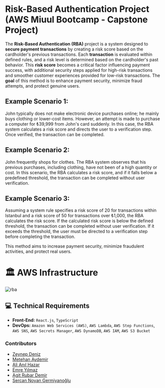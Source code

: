 # Risk-Based Authentication Project (AWS Miuul Bootcamp - Capstone Project)

The <b>Risk-Based Authentication (RBA)</b> project is a system designed to <b>secure payment transactions</b> by creating a risk score based on the cardholder's previous transactions. Each <b>transaction</b> is evaluated within defined rules, and a risk level is determined based on the cardholder's past behavior. This <b>risk score</b> becomes a critical factor influencing payment success, with additional security steps applied for high-risk transactions and smoother customer experiences provided for low-risk transactions. The <b>goal</b> of this method is to enhance payment security, minimize fraud attempts, and protect genuine users.

## Example Scenario 1:
John typically does not make electronic device purchases online; he mainly buys clothing or lower-cost items. However, an attempt is made to purchase a computer for ₺39,999 from John's card suddenly. In this case, the RBA system calculates a risk score and directs the user to a verification step. Once verified, the transaction can be completed.

## Example Scenario 2:
John frequently shops for clothes. The RBA system observes that his previous purchases, including clothing, have not been of a high quantity or cost. In this scenario, the RBA calculates a risk score, and if it falls below a predefined threshold, the transaction can be completed without user verification.

## Example Scenario 3:
Assuming a system rule specifies a risk score of 20 for transactions within Istanbul and a risk score of 50 for transactions over ₺1,000, the RBA calculates the risk score. If the calculated risk score is below the defined threshold, the transaction can be completed without user verification. If it exceeds the threshold, the user must be directed to a verification step before completing the transaction.

This method aims to increase payment security, minimize fraudulent activities, and protect real users.


# 🏛️ AWS Infrastructure
![rba](https://github.com/risk-based-authentication/.github/assets/61833677/b741e80e-2f18-4d72-89f4-5011d02e6639)

## 💻 Technical Requirements

- **Front-End:** `React.js`, `TypeScript`
- **DevOps:** `Amazon Web Services (AWS)`, `AWS Lambda`, `AWS Step Functions`, `AWS SNS`, `AWS Secrets Manager`, `AWS DynamoDB`, `AWS IAM`, `AWS S3 Bucket`


  
### Contributors
- [Zeynep Deniz](https://github.com/deniizeynep)
- [Metehan Aydemir](https://github.com/Matthewsannn)
- [Ali Anıl Hazar](https://github.com/anilhazar)
- [Emre Yılmaz](https://github.com/emreylmaz)
- [Agit Rubar Demir](https://github.com/agitrubard)
- [Sercan Noyan Germiyanoğlu](https://github.com/Rapter1990)
